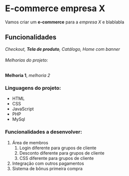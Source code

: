 # E-commerce empresa X

Vamos criar um **e-commerce** para a *empresa X* e blablabla

## Funcionalidades

_Checkout, **Tela de produto**, Catálogo, Home com banner_

###### Melhorias do projeto:

__Melhoria 1__, _melhoria 2_

### Linguagens do projeto:

* HTML
* CSS
* JavaScript
* PHP
* MySql

### Funcionalidades a desenvolver:

1. Área de membros
    1. Login diferente para grupos de cliente
    2. Desconto diferente para grupos de cliente
    3. CSS diferente para grupos de cliente
2. Integração com outros pagamentos
3. Sistema de bônus primeira compra